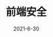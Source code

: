 ---
title: 前端安全
date: 2021-6-30
cover: http://lorempixel.com/400/200/
tags:
 - 前端安全
categories:
 -  其他
---